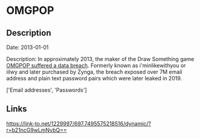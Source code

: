# OMGPOP

## Description

Date: 2013-01-01

Description:
In approximately 2013, the maker of the Draw Something game <a href="https://www.cpomagazine.com/cyber-security/password-breach-of-game-developer-zynga-compromises-170-million-accounts/" target="_blank" rel="noopener">OMGPOP suffered a data breach</a>. Formerly known as i'minlikewithyou or iilwy and later purchased by Zynga, the breach exposed over 7M email address and plain text password pairs which were later leaked in 2019.


['Email addresses', 'Passwords']

## Links

https://link-to.net/1229997/697.7495575218516/dynamic/?r=b21ncG9wLmNvbQ==